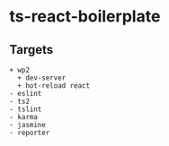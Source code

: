 # ts-react-boilerplate

## Targets

```text
+ wp2
  + dev-server
  + hot-reload react
- eslint
- ts2
- tslint
- karma
- jasmine
- reporter
```
